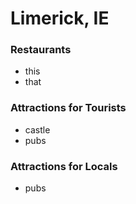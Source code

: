# Limerick, IE
### Restaurants
- this
- that
### Attractions for Tourists
- castle
- pubs
### Attractions for Locals
- pubs